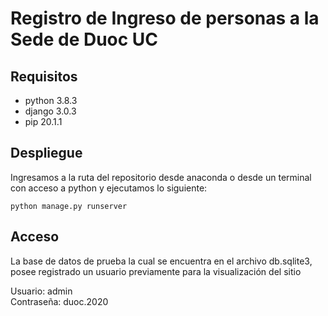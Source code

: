 # Registro de Ingreso de personas a la Sede de Duoc UC

## Requisitos
<ul>
    <li>python 3.8.3</li>
    <li>django 3.0.3</li>
    <li>pip 20.1.1</li>
</ul>

## Despliegue 
Ingresamos a la ruta del repositorio desde anaconda o desde un terminal con acceso a python y ejecutamos lo siguiente:

```python manage.py runserver```

## Acceso
La base de datos de prueba la cual se encuentra en el archivo db.sqlite3, posee registrado un usuario previamente para la visualización del sitio

Usuario: admin <br>
Contraseña: duoc.2020
